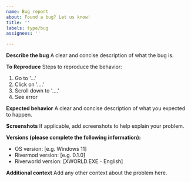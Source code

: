 ```yaml
---
name: Bug report
about: Found a bug? Let us know!
title: ''
labels: type/bug
assignees: ''

---
```


**Describe the bug**
A clear and concise description of what the bug is.

**To Reproduce**
Steps to reproduce the behavior:
1. Go to '...'
2. Click on '....'
3. Scroll down to '....'
4. See error

**Expected behavior**
A clear and concise description of what you expected to happen.

**Screenshots**
If applicable, add screenshots to help explain your problem.

**Versions (please complete the following information):**
 * OS version: [e.g. Windows 11]
 * Rivermod version: [e.g. 0.1.0]
 * Riverworld version: [XWORLD.EXE - English]

**Additional context**
Add any other context about the problem here.
